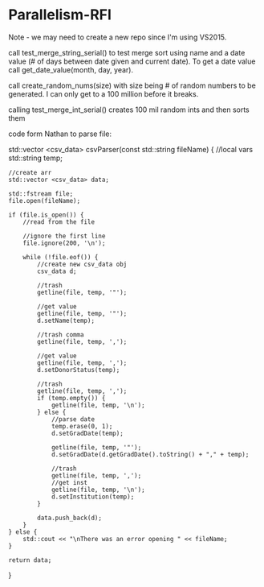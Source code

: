 # Parallelism-RFI
Note - we may need to create a new repo since I'm using VS2015. 

call test_merge_string_serial() to test merge sort using name and a date value (# of days between date given and current date). To get a date value call get_date_value(month, day, year). 

call create_random_nums(size) with size being # of random numbers to be generated. I can only get to a 100 million before it breaks. 

calling test_merge_int_serial() creates 100 mil random ints and then sorts them 


code form Nathan to parse file:

 std::vector <csv_data> csvParser(const std::string fileName) {
    //local vars
    std::string temp;

    //create arr
    std::vector <csv_data> data;

    std::fstream file;
    file.open(fileName);

    if (file.is_open()) {
        //read from the file

        //ignore the first line
        file.ignore(200, '\n');

        while (!file.eof()) {
			//create new csv_data obj
			csv_data d;

			//trash
			getline(file, temp, '"');

			//get value
			getline(file, temp, '"');
			d.setName(temp);

			//trash comma
			getline(file, temp, ',');

			//get value
			getline(file, temp, ',');
			d.setDonorStatus(temp);

			//trash
			getline(file, temp, ',');
			if (temp.empty()) {
				getline(file, temp, '\n');
			} else {
				//parse date
				temp.erase(0, 1);
				d.setGradDate(temp);

				getline(file, temp, '"');
				d.setGradDate(d.getGradDate().toString() + "," + temp);

				//trash
				getline(file, temp, ',');
				//get inst
				getline(file, temp, '\n');
				d.setInstitution(temp);
			}

			data.push_back(d);
        }
	} else {
        std::cout << "\nThere was an error opening " << fileName;
    }

	return data;
}
